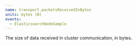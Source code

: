 ```yaml
---
name: transport.packetsReceivedInBytes
units: bytes (B)
events:
  - ElasticsearchNodeSample
---
```


The size of data received in cluster communication, in bytes.